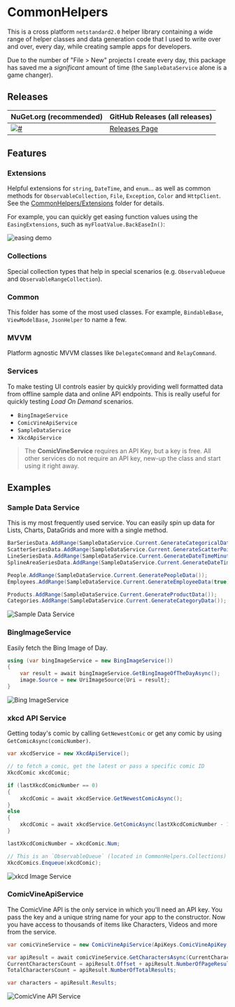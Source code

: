 # CommonHelpers

This is a cross platform `netstandard2.0` helper library containing a wide range of helper classes and data generation code that I used to write over and over, every day, while creating sample apps for developers.

Due to the number of "File > New" projects I create every day, this package has saved me a *significant* amount of time (the `SampleDataService` alone is a game changer).

## Releases

| NuGet.org (recommended) | GitHub Releases (all releases) |
|-----------|----------------------|
| [![#](https://img.shields.io/nuget/v/CommonHelpers.svg)](https://www.nuget.org/packages/CommonHelpers/) | [Releases Page](https://github.com/LanceMcCarthy/CommonHelpers/releases/) |

## Features

### Extensions

Helpful extensions for `string`, `DateTime`, and `enum`... as well as common methods for `ObservableCollection`, `File`, `Exception`, `Color` and `HttpClient`. See the [CommonHelpers/Extensions](https://github.com/LanceMcCarthy/CommonHelpers/tree/main/src/CommonHelpers/Extensions) folder for details.

For example, you can quickly get easing function values using the `EasingExtensions`, such as `myFloatValue.BackEaseIn()`:

![easing demo](https://user-images.githubusercontent.com/3520532/163871294-9be04ecd-8dcb-49ca-967b-7f1ff8e091b1.png)

### Collections

Special collection types that help in special scenarios (e.g. `ObservableQueue` and `ObservableRangeCollection`).

### Common

This folder has some of the most used classes. For example, `BindableBase`, `ViewModelBase`, `JsonHelper` to name a few.

### MVVM

Platform agnostic MVVM classes like `DelegateCommand` and `RelayCommand`.

### Services

To make testing UI controls easier by quickly providing well formatted data from offline sample data and online API endpoints. This is really useful for quickly testing *Load On Demand* scenarios.

* `BingImageService`
* `ComicVineApiService`
* `SampleDataService`
* `XkcdApiService`

> The **ComicVineService** requires an API Key, but a key is free. All other services do not require an API key, new-up the class and start using it right away.

## Examples

### Sample Data Service
This is my most frequently used service. You can easily spin up data for Lists, Charts, DataGrids and more with a single method.

```C#
BarSeriesData.AddRange(SampleDataService.Current.GenerateCategoricalData());
ScatterSeriesData.AddRange(SampleDataService.Current.GenerateScatterPointData());
LineSeriesData.AddRange(SampleDataService.Current.GenerateDateTimeMinuteData());
SplineAreaSeriesData.AddRange(SampleDataService.Current.GenerateDateTimeDayData());

People.AddRange(SampleDataService.Current.GeneratePeopleData());
Employees.AddRange(SampleDataService.Current.GenerateEmployeeData(true));

Products.AddRange(SampleDataService.Current.GenerateProductData());
Categories.AddRange(SampleDataService.Current.GenerateCategoryData());
```
![Sample Data Service](https://user-images.githubusercontent.com/3520532/41983551-7254db84-79fc-11e8-89b0-347b25054fb3.png)

### BingImageService

Easily fetch the Bing Image of Day.

```C#
using (var bingImageService = new BingImageService())
{
    var result = await bingImageService.GetBingImageOfTheDayAsync();
    image.Source = new UriImageSource{Uri = result};
}
```
![Bing ImageService](https://user-images.githubusercontent.com/3520532/41982158-b3ffeea6-79f8-11e8-81a5-abe23142cd75.png)

### xkcd API Service

Getting today's comic by calling `GetNewestComic` or get any comic by using `GetComicAsync(comicNumber)`.

```C#
var xkcdService = new XkcdApiService();

// to fetch a comic, get the latest or pass a specific comic ID
XkcdComic xkcdComic;

if (lastXkcdComicNumber == 0)
{
    xkcdComic = await xkcdService.GetNewestComicAsync();
}
else
{
    xkcdComic = await xkcdService.GetComicAsync(lastXkcdComicNumber - 1);
}

lastXkcdComicNumber = xkcdComic.Num;

// This is an `ObservableQueue` (located in CommonHelpers.Collections)      
XkcdComics.Enqueue(xkcdComic);

```
![xkcd Image Service](https://user-images.githubusercontent.com/3520532/41982114-99259568-79f8-11e8-8eaa-f76695130b55.png)


### ComicVineApiService

The ComicVine API is the only service in which you'll need an API key. You pass the key and a unique string name for your app to the constructor. Now you have access to thousands of items like Characters, Videos and more from the service.

```C#
var comicVineService = new ComicVineApiService(ApiKeys.ComicVineApiKey, ApiKeys.UniqueUserAgentString);

var apiResult = await comicVineService.GetCharactersAsync(CurrentCharactersCount);
CurrentCharactersCount = apiResult.Offset + apiResult.NumberOfPageResults;
TotalCharactersCount = apiResult.NumberOfTotalResults;

var characters = apiResult.Results;
```
![ComicVine API Service](https://user-images.githubusercontent.com/3520532/41982141-a83cb3e2-79f8-11e8-8207-e6bbbe590d25.png)
